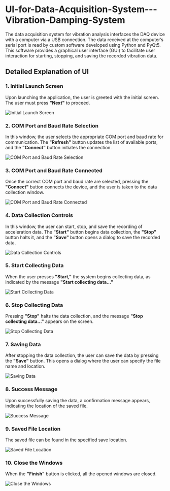 # UI-for-Data-Acquisition-System---Vibration-Damping-System

The data acquisition system for vibration analysis interfaces the DAQ device with a computer via a USB connection. The data received at the computer’s serial port is read by custom software developed using Python and PyQt5. This software provides a graphical user interface (GUI) to facilitate user interaction for starting, stopping, and saving the recorded vibration data.

## Detailed Explanation of UI

### 1. Initial Launch Screen
Upon launching the application, the user is greeted with the initial screen. The user must press **"Next"** to proceed.

![Initial Launch Screen](link-to-image-figure-43)

### 2. COM Port and Baud Rate Selection
In this window, the user selects the appropriate COM port and baud rate for communication. The **"Refresh"** button updates the list of available ports, and the **"Connect"** button initiates the connection.

![COM Port and Baud Rate Selection](link-to-image-figure-44)

### 3. COM Port and Baud Rate Connected
Once the correct COM port and baud rate are selected, pressing the **"Connect"** button connects the device, and the user is taken to the data collection window.

![COM Port and Baud Rate Connected](link-to-image-figure-45)

### 4. Data Collection Controls
In this window, the user can start, stop, and save the recording of acceleration data. The **"Start"** button begins data collection, the **"Stop"** button halts it, and the **"Save"** button opens a dialog to save the recorded data.

![Data Collection Controls](link-to-image-figure-46)

### 5. Start Collecting Data
When the user presses **"Start,"** the system begins collecting data, as indicated by the message **"Start collecting data..."**

![Start Collecting Data](link-to-image-figure-47)

### 6. Stop Collecting Data
Pressing **"Stop"** halts the data collection, and the message **"Stop collecting data..."** appears on the screen.

![Stop Collecting Data](link-to-image-figure-48)

### 7. Saving Data
After stopping the data collection, the user can save the data by pressing the **"Save"** button. This opens a dialog where the user can specify the file name and location.

![Saving Data](link-to-image-figure-49)

### 8. Success Message
Upon successfully saving the data, a confirmation message appears, indicating the location of the saved file.

![Success Message](link-to-image-figure-50)

### 9. Saved File Location
The saved file can be found in the specified save location.

![Saved File Location](link-to-image-figure-51)

### 10. Close the Windows
When the **"Finish"** button is clicked, all the opened windows are closed.

![Close the Windows](link-to-image-figure-52)
